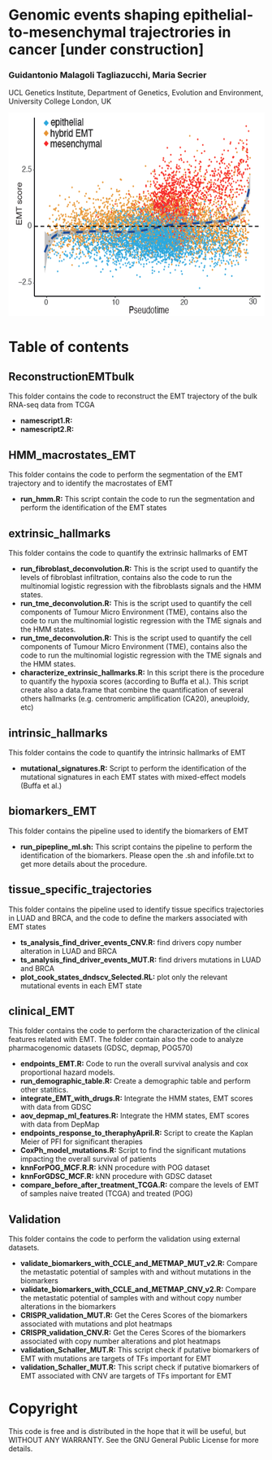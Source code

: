 # Genomic events shaping epithelial-to-mesenchymal trajectrories in cancer [under construction]
### Guidantonio Malagoli Tagliazucchi, Maria Secrier 
UCL Genetics Institute, Department of Genetics,  Evolution and Environment,  University College London,  UK 

<p align="center">
  <img width="700" height="400" src="https://github.com/secrierlab/EMT/blob/main/figrepo.png">
</p>

# Table of contents

## ReconstructionEMTbulk
This folder contains the code to reconstruct the EMT trajectory of the bulk RNA-seq data from TCGA
- **namescript1.R:**
- **namescript2.R:**

## HMM_macrostates_EMT
This folder contains the code to perform the segmentation of the EMT trajectory and to identify the macrostates of EMT
- **run_hmm.R:** This script contain the code to run the segmentation and perform the identification of the EMT states
 
## extrinsic_hallmarks
This folder contains the code to quantify the extrinsic hallmarks of EMT
- **run_fibroblast_deconvolution.R:** This is the script used to quantify the levels of fibroblast infiltration, contains also the code to run the multinomial logistic regression with the fibroblasts signals and the HMM states.
- **run_tme_deconvolution.R:** This is the script used to quantify the cell components of Tumour Micro Environment (TME), contains also the code to run the multinomial logistic regression with the TME signals and the HMM states.
- **run_tme_deconvolution.R:** This is the script used to quantify the cell components of Tumour Micro Environment (TME), contains also the code to run the multinomial logistic regression with the TME signals and the HMM states.
- **characterize_extrinsic_hallmarks.R:** In this script there is the procedure to quantify the hypoxia scores (according to Buffa et al.). This script create also a data.frame that combine the quantification of several others hallmarks (e.g. centromeric amplification (CA20), aneuploidy, etc)

## intrinsic_hallmarks
This folder contains the code to quantify the intrinsic hallmarks of EMT
- **mutational_signatures.R:** Script to perform the identification of the mutational signatures in each EMT states with mixed-effect models (Buffa et al.)

## biomarkers_EMT
This folder contains the pipeline used to identify the biomarkers of EMT
- **run_pipepline_ml.sh:** This script contains the pipeline to perform the identification of the biomarkers. Please open the .sh and infofile.txt to get more details about the procedure.


## tissue_specific_trajectories
This folder contains the pipeline used to identify tissue specifics trajectories in LUAD and BRCA, and the code to define the markers associated with EMT states
- **ts_analysis_find_driver_events_CNV.R:** find drivers copy number alteration in LUAD and BRCA
- **ts_analysis_find_driver_events_MUT.R:** find drivers mutations in LUAD and BRCA
- **plot_cook_states_dndscv_Selected.RL:** plot only the relevant mutational events in each EMT state

## clinical_EMT
This folder contains the code to perform the characterization of the clinical features related with EMT. The folder contain also the code to analyze pharmacogenomic datasets (GDSC, depmap, POG570)

- **endpoints_EMT.R:** Code to run the overall survival analysis and cox proportional hazard models.
- **run_demographic_table.R:** Create a demographic table and perform other statitics.
- **integrate_EMT_with_drugs.R:** Integrate the HMM states, EMT scores with data from GDSC
- **aov_depmap_ml_features.R:** Integrate the HMM states, EMT scores with data from DepMap
- **endpoints_response_to_theraphyApril.R:** Script to create the Kaplan Meier of PFI for significant therapies
- **CoxPh_model_mutations.R:** Script to find the significant mutations impacting the overall survival of patients
- **knnForPOG_MCF.R.R:** kNN procedure with POG dataset
- **knnForGDSC_MCF.R:** kNN procedure with GDSC dataset
- **compare_before_after_treatment_TCGA.R:** compare the levels of EMT of samples naive treated (TCGA) and treated (POG)

## Validation
This folder contains the code to perform the validation using external datasets.
- **validate_biomarkers_with_CCLE_and_METMAP_MUT_v2.R:** Compare the metastatic potential of samples with and without mutations in the biomarkers
- **validate_biomarkers_with_CCLE_and_METMAP_CNV_v2.R:** Compare the metastatic potential of samples with and without copy number alterations in the biomarkers
- **CRISPR_validation_MUT.R:** Get the Ceres Scores of the biomarkers associated with mutations and plot heatmaps
- **CRISPR_validation_CNV.R:** Get the Ceres Scores of the biomarkers associated with copy number alterations and plot heatmaps
- **validation_Schaller_MUT.R:** This script check if putative biomarkers of EMT with mutations are targets of TFs important for EMT
- **validation_Schaller_MUT.R:** This script check if putative biomarkers of EMT associated with CNV are targets of TFs important for EMT

# Copyright
This code is free and is distributed in the hope that it will be useful, but WITHOUT ANY WARRANTY. See the GNU General Public License for more details.

